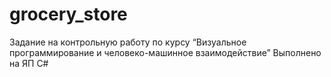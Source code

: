 # grocery_store
Задание на контрольную работу
по курсу “Визуальное программирование и человеко-машинное взаимодействие”
Выполнено на ЯП C#
